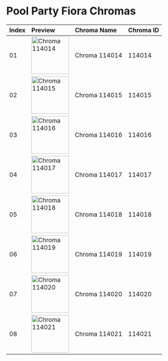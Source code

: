 # Pool Party Fiora Chromas

| Index | Preview | Chroma Name | Chroma ID |
|:---|:---|:---|:---|
| 01 | <img src='https://raw.communitydragon.org/latest/plugins/rcp-be-lol-game-data/global/default/v1/champion-chroma-images/114/114014.png' alt='Chroma 114014' width='100'> | Chroma 114014 | 114014 |
| 02 | <img src='https://raw.communitydragon.org/latest/plugins/rcp-be-lol-game-data/global/default/v1/champion-chroma-images/114/114015.png' alt='Chroma 114015' width='100'> | Chroma 114015 | 114015 |
| 03 | <img src='https://raw.communitydragon.org/latest/plugins/rcp-be-lol-game-data/global/default/v1/champion-chroma-images/114/114016.png' alt='Chroma 114016' width='100'> | Chroma 114016 | 114016 |
| 04 | <img src='https://raw.communitydragon.org/latest/plugins/rcp-be-lol-game-data/global/default/v1/champion-chroma-images/114/114017.png' alt='Chroma 114017' width='100'> | Chroma 114017 | 114017 |
| 05 | <img src='https://raw.communitydragon.org/latest/plugins/rcp-be-lol-game-data/global/default/v1/champion-chroma-images/114/114018.png' alt='Chroma 114018' width='100'> | Chroma 114018 | 114018 |
| 06 | <img src='https://raw.communitydragon.org/latest/plugins/rcp-be-lol-game-data/global/default/v1/champion-chroma-images/114/114019.png' alt='Chroma 114019' width='100'> | Chroma 114019 | 114019 |
| 07 | <img src='https://raw.communitydragon.org/latest/plugins/rcp-be-lol-game-data/global/default/v1/champion-chroma-images/114/114020.png' alt='Chroma 114020' width='100'> | Chroma 114020 | 114020 |
| 08 | <img src='https://raw.communitydragon.org/latest/plugins/rcp-be-lol-game-data/global/default/v1/champion-chroma-images/114/114021.png' alt='Chroma 114021' width='100'> | Chroma 114021 | 114021 |
